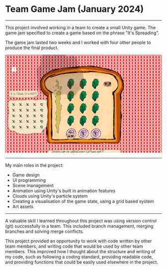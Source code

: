 # Team Game Jam (January 2024)

---

This project involved working in a team to create a small Unity game. The game jam specified to create a game based on the phrase "It's Spreading". 

The game jam lasted two weeks and I worked with four other people to produce the final product.

<p align="center">
<img src="images/GameJam1.png?raw=true"/>
</p>

---

My main roles in the project:
- Game design
- UI programming
- Scene management
- Animation using Unity's built in animation features
- Clouds using Unity's particle system
- Creating a visualisation of the game state, using a grid based system
- Art assets

---

A valuable skill I learned throughout this project was using version control (git) successfully in a team. This included branch management, merging branches and solving merge conflicts.

This project provided an opportunity to work with code written by other team members, and writing code that would be used by other team members. This improved how I thought about the structure and writing of my code, such as following a coding standard, providing readable code, and providing functions that could be easily used elsewhere in the project.
